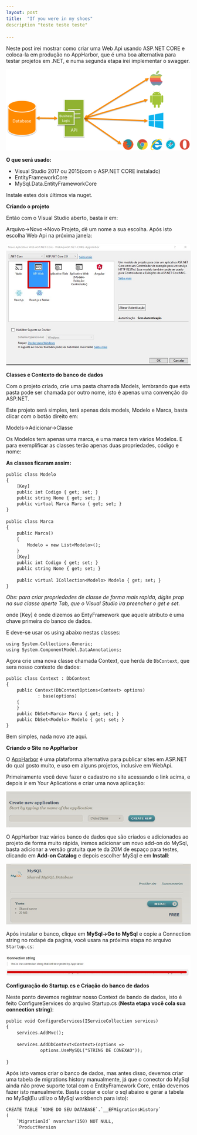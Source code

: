 ```yaml
---
layout: post
title:  "If you were in my shoes"
description "teste teste teste"

---
```


Neste post irei mostrar como criar uma Web Api usando ASP.NET CORE e coloca-la em produção no AppHarbor, que é uma boa alternativa para testar projetos em .NET, e numa segunda etapa irei implementar o swagger.

![enter image description here](https://raw.githubusercontent.com/CassioPimentel/cassiopimentel.github.io/master/images/PostWebApiAppHarbor/2318.WithAPIArchitecture.PNG)

**O que será usado:**

 - Visual Studio 2017 ou 2015(com o ASP.NET CORE instalado)
 - EntityFrameworkCore
 - MySql.Data.EntityFrameworkCore
 
Instale estes dois últimos via nuget.

**Criando o projeto**

Então com o Visual Studio aberto, basta ir em:

Arquivo->Novo->Novo Projeto, dê um nome a sua escolha.
Após isto escolha Web Api na próxima janela:


![enter image description here](https://raw.githubusercontent.com/CassioPimentel/cassiopimentel.github.io/master/images/PostWebApiAppHarbor/criarprojeto.jpg)


**Classes e Contexto do banco de dados**

Com o projeto criado, crie uma pasta chamada Models, lembrando que esta pasta pode ser chamada por outro nome, isto é apenas uma convenção do ASP.NET.

Este projeto será simples, terá apenas dois models, Modelo e Marca, basta clicar com o botão direito em:

Models->Adicionar->Classe

Os Modelos tem apenas uma marca, e uma marca tem vários Modelos. E para exemplificar as classes terão apenas duas propriedades, código e nome:

**As classes ficaram assim:**

    public class Modelo
    {
	    [Key]
        public int Codigo { get; set; }
        public string Nome { get; set; }
        public virtual Marca Marca { get; set; }
    }

    public class Marca
    {
        public Marca()
        {
            Modelo = new List<Modelo>();
        }
		[Key]
        public int Codigo { get; set; }
        public string Nome { get; set; }

        public virtual ICollection<Modelo> Modelo { get; set; }
    }

*Obs: para criar propriedades de classe de forma mais rapida, digite prop na sua classe aperte Tab, que o Visual Studio ira preencher o get e set.*

onde [Key] é onde dizemos ao EntyFramework que aquele atributo é uma chave primeira do banco de dados.

E deve-se usar os using abaixo nestas classes:
	
    using System.Collections.Generic;
    using System.ComponentModel.DataAnnotations;

Agora crie uma nova classe chamada Context, que herda de `DbContext`, que sera nosso contexto de dados:

    public class Context : DbContext
    {
	    public Context(DbContextOptions<Context> options)
                : base(options)
        {
        }
        public DbSet<Marca> Marca { get; set; }
        public DbSet<Modelo> Modelo { get; set; }
    }

Bem simples, nada novo ate aqui.

**Criando o Site no AppHarbor**

O [AppHarbor](https://appharbor.com/) é uma plataforma alternativa para publicar sites em ASP.NET do qual gosto muito, e uso em alguns projetos, inclusive em WebApi.

Primeiramente você deve fazer o cadastro no site acessando o link acima, e depois ir em Your Aplications e criar uma nova aplicação:

![enter image description here](https://raw.githubusercontent.com/CassioPimentel/cassiopimentel.github.io/master/images/PostWebApiAppHarbor/criarProjetoAppHarbor.jpg)


O AppHarbor traz vários banco de dados que são criados e adicionados ao projeto de forma muito rápida, iremos adicionar um novo add-on do MySql, basta adicionar a versão gratuita que te da 20M de espaço para testes, clicando em **Add-on Catalog** e depois escolher MySql e em **Install**:

![enter image description here](https://raw.githubusercontent.com/CassioPimentel/cassiopimentel.github.io/master/images/PostWebApiAppHarbor/AdicionarAddon2.jpg)

Após instalar o banco, clique em **MySql->Go to MySql** e copie a Connection string no rodapé da pagina, você usara na próxima etapa no arquivo `Startup.cs`:


![enter image description here](https://raw.githubusercontent.com/CassioPimentel/cassiopimentel.github.io/master/images/PostWebApiAppHarbor/connectionstring.jpg)


**Configuração do Startup.cs e Criação do banco de dados**

Neste ponto devemos registrar nosso Context de bando de dados, isto é feito ConfigureServices do arquivo Startup.cs (**Nesta etapa você cola sua connection string**):

    public void ConfigureServices(IServiceCollection services)
    {
        services.AddMvc();

        services.AddDbContext<Context>(options =>
                 options.UseMySQL("STRING DE CONEXAO"));

    }

Após isto vamos criar o banco de dados, mas antes disso, devemos criar uma tabela de migrations history manualmente, já que o conector do MySql ainda não prove suporte total com o EntityFramework Core, então devemos fazer isto manualmente. Basta copiar e colar o sql abaixo e gerar a tabela no MySql(Eu utilizo o MySql workbench para isto):


    CREATE TABLE `NOME DO SEU DATABASE`.`__EFMigrationsHistory` 
    ( 
	    `MigrationId` nvarchar(150) NOT NULL, 
	    `ProductVersion
